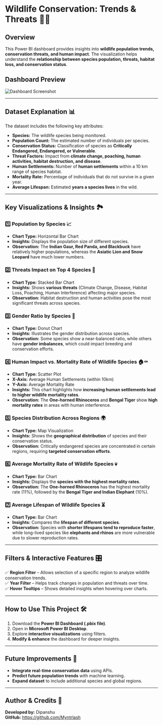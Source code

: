# **Wildlife Conservation: Trends & Threats 🦁🌿**  

## **Overview**  
This Power BI dashboard provides insights into **wildlife population trends, conservation threats, and human impact**. The visualization helps understand the **relationship between species population, threats, habitat loss, and conservation status**.  

## **Dashboard Preview**  
![Dashboard Screenshot](https://github.com/user-attachments/assets/85380c00-fdc7-4371-a36e-77dfc84b9cc2)


---

## **Dataset Explanation 📊**  
The dataset includes the following key attributes:  

- **Species:** The wildlife species being monitored.  
- **Population Count:** The estimated number of individuals per species.  
- **Conservation Status:** Classification of species as **Critically Endangered, Endangered, or Vulnerable**.  
- **Threat Factors:** Impact from **climate change, poaching, human activities, habitat destruction, and disease**.  
- **Human Settlements:** Number of **human settlements** within a 10 km range of species habitat.  
- **Mortality Rate:** Percentage of individuals that do not survive in a given year.  
- **Average Lifespan:** Estimated **years a species lives** in the wild.  

---

## **Key Visualizations & Insights 🏞️**  

### **1️⃣ Population by Species 📈**  
- **Chart Type:** Horizontal Bar Chart  
- **Insights:** Displays the population size of different species.  
- **Observation:** The **Indian Gaur, Red Panda, and Blackbuck** have relatively higher populations, whereas the **Asiatic Lion and Snow Leopard** have much lower numbers.  

### **2️⃣ Threats Impact on Top 4 Species 🚨**  
- **Chart Type:** Stacked Bar Chart  
- **Insights:** Shows **various threats** (Climate Change, Disease, Habitat Loss, Poaching, Human Interference) affecting major species.  
- **Observation:** Habitat destruction and human activities pose the most significant threats across species.  

### **3️⃣ Gender Ratio by Species 🚻**  
- **Chart Type:** Donut Chart  
- **Insights:** Illustrates the gender distribution across species.  
- **Observation:** Some species show a near-balanced ratio, while others have **gender imbalances**, which could impact breeding and conservation efforts.  

### **4️⃣ Human Impact vs. Mortality Rate of Wildlife Species 🏠⚰️**  
- **Chart Type:** Scatter Plot  
- **X-Axis:** Average Human Settlements (within 10km)  
- **Y-Axis:** Average Mortality Rate  
- **Insights:** This chart highlights how **increasing human settlements lead to higher wildlife mortality rates**.  
- **Observation:** The **One-horned Rhinoceros** and **Bengal Tiger** show **high mortality rates** in areas with human interference.  

### **5️⃣ Species Distribution Across Regions 🌍**  
- **Chart Type:** Map Visualization  
- **Insights:** Shows the **geographical distribution** of species and their conservation status.  
- **Observation:** Critically endangered species are concentrated in certain regions, requiring **targeted conservation efforts**.  

### **6️⃣ Average Mortality Rate of Wildlife Species 💀**  
- **Chart Type:** Bar Chart  
- **Insights:** Displays the **species with the highest mortality rates**.  
- **Observation:** The **One-horned Rhinoceros** has the highest mortality rate (11%), followed by the **Bengal Tiger and Indian Elephant** (10%).  

### **7️⃣ Average Lifespan of Wildlife Species ⏳**  
- **Chart Type:** Bar Chart  
- **Insights:** Compares the **lifespan of different species**.  
- **Observation:** Species with **shorter lifespans tend to reproduce faster**, while long-lived species like **elephants and rhinos** are more vulnerable due to slower reproduction rates.  

---

## **Filters & Interactive Features 🎛️**  
✅ **Region Filter** – Allows selection of a specific region to analyze wildlife conservation trends.  
✅ **Year Filter** – Helps track changes in population and threats over time.  
✅ **Hover Tooltips** – Shows detailed insights when hovering over charts.  

---

## **How to Use This Project 🛠️**  
1. Download the **Power BI Dashboard (.pbix file)**.  
2. Open in **Microsoft Power BI Desktop**.  
3. Explore **interactive visualizations** using filters.  
4. **Modify & enhance** the dashboard for deeper insights.  

---

## **Future Improvements 🚀**  
- **Integrate real-time conservation data** using APIs.  
- **Predict future population trends** with machine learning.  
- **Expand dataset** to include additional species and global regions.  

---

## **Author & Credits 👤**  
**Developed by:** Dipanshu    
**GitHub:** https://github.com/Myntrlash
